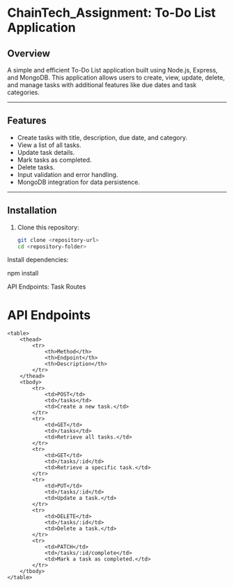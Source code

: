 # ChainTech_Assignment: To-Do List Application

## **Overview**
A simple and efficient To-Do List application built using Node.js, Express, and MongoDB. This application allows users to create, view, update, delete, and manage tasks with additional features like due dates and task categories.

---

## **Features**
- Create tasks with title, description, due date, and category.
- View a list of all tasks.
- Update task details.
- Mark tasks as completed.
- Delete tasks.
- Input validation and error handling.
- MongoDB integration for data persistence.

---

## **Installation**

1. Clone this repository:
   ```bash
   git clone <repository-url>
   cd <repository-folder>

Install dependencies:

npm install

API Endpoints: Task Routes

<h1>API Endpoints</h1>

    <table>
        <thead>
            <tr>
                <th>Method</th>
                <th>Endpoint</th>
                <th>Description</th>
            </tr>
        </thead>
        <tbody>
            <tr>
                <td>POST</td>
                <td>/tasks</td>
                <td>Create a new task.</td>
            </tr>
            <tr>
                <td>GET</td>
                <td>/tasks</td>
                <td>Retrieve all tasks.</td>
            </tr>
            <tr>
                <td>GET</td>
                <td>/tasks/:id</td>
                <td>Retrieve a specific task.</td>
            </tr>
            <tr>
                <td>PUT</td>
                <td>/tasks/:id</td>
                <td>Update a task.</td>
            </tr>
            <tr>
                <td>DELETE</td>
                <td>/tasks/:id</td>
                <td>Delete a task.</td>
            </tr>
            <tr>
                <td>PATCH</td>
                <td>/tasks/:id/complete</td>
                <td>Mark a task as completed.</td>
            </tr>
        </tbody>
    </table>
